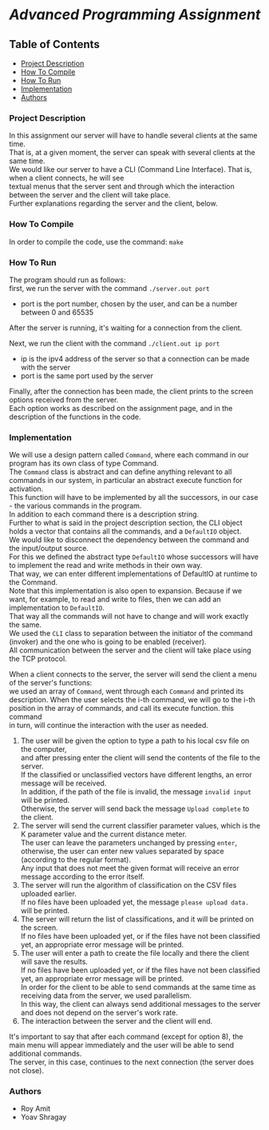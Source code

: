 # *__Advanced Programming Assignment__*

## Table of Contents
* [Project Description](#project-description)
* [How To Compile](#how-to-compile)
* [How To Run](#how-to-run)
* [Implementation](#implementation)
* [Authors](#authors)

### Project Description
In this assignment our server will have to handle several clients at the same time.   
That is, at a given moment, the server can speak with several clients at the same time.  
We would like our server to have a CLI (Command Line Interface). That is, when a client connects, he will see  
textual menus that the server sent and through which the interaction between the server and the client will take place.  
Further explanations regarding the server and the client, below.

### How To Compile
In order to compile the code, use the command: `make`

### How To Run
The program should run as follows:  
first, we run the server with the command `./server.out port`
- port is the port number, chosen by the user, and can be a number between 0 and 65535

After the server is running, it's waiting for a connection from the client.

Next, we run the client with the command `./client.out ip port`
- ip is the ipv4 address of the server so that a connection can be made with the server
- port is the same port used by the server

Finally, after the connection has been made, the client prints to the screen options received from the server.    
Each option works as described on the assignment page, and in the description of the functions in the code.  

### Implementation
We will use a design pattern called `Command`, where each command in our program has its own class of type Command.  
The `Command` class is abstract and can define anything relevant to all commands in our system,
in particular an abstract execute function for activation.  
This function will have to be implemented by all the successors, in our case - the various commands in the program.  
In addition to each command there is a description string.  
Further to what is said in the project description section, the CLI object holds a vector that contains all the commands, and a `DefaultIO` object.  
We would like to disconnect the dependency between the command and the input/output source.  
For this we defined the abstract type `DefaultIO` whose successors will have to implement the read and write methods in their own way.  
That way, we can enter different implementations of DefaultIO at runtime to the Command.  
Note that this implementation is also open to expansion. Because if we want, for example, to read and write to files, then we can add an implementation to `DefaultIO`.    
That way all the commands will not have to change and will work exactly the same.  
We used the `CLI` class to separation between the initiator of the command (invoker) and the one who is going to be
enabled (receiver).  
All communication between the server and the client will take place using the TCP protocol.  

When a client connects to the server, the server will send the client a menu of the server's functions:   
we used an array of `Command`, went through each `Command` and printed its description. When the user selects the i-th   command, we will go to the i-th position in the array of commands, and call its execute function. this command  
in turn, will continue the interaction with the user as needed.  
1. The user will be given the option to type a path to his local csv file on the computer,  
and after pressing enter the client will send the contents of the file to the server.  
If the classified or unclassified vectors have different lengths, an error message will be received.  
In addition, if the path of the file is invalid, the message `invalid input` will be printed.  
Otherwise, the server will send back the message `Upload complete` to the client.  
2. The server will send the current classifier parameter values, which is the K parameter value
and the current distance meter.  
The user can leave the parameters unchanged by pressing `enter`, otherwise, the user can enter new values separated by space (according to the regular format).  
Any input that does not meet the given format will receive an error message according to the error itself.  
3. The server will run the algorithm of classification on the CSV files uploaded earlier.  
If no files have been uploaded yet, the message `please upload data.` will be printed.  
4. The server will return the list of classifications, and it will be printed on the screen.  
If no files have been uploaded yet, or if the files have not been classified yet, an appropriate error message will be printed.  
5. The user will enter a path to create the file locally and there the client will save the results.  
If no files have been uploaded yet, or if the files have not been classified yet, an appropriate error message will be printed.  
In order for the client to be able to send commands at the same time as receiving data from the server, we used parallelism.  
In this way, the client can always send additional messages to the server and does not depend on the server's work rate.  
8. The interaction between the server and the client will end.  

It's important to say that after each command (except for option 8), the main menu will appear immediately and the user will be able to send additional commands.   
The server, in this case, continues to the next connection (the server does not close).  

### Authors
- Roy Amit
- Yoav Shragay
